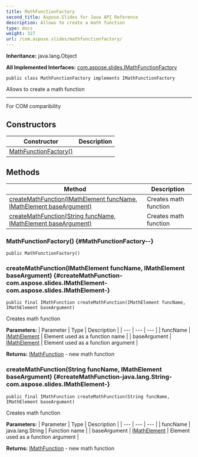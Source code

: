 ```yaml
---
title: MathFunctionFactory
second_title: Aspose.Slides for Java API Reference
description: Allows to create a math function
type: docs
weight: 327
url: /com.aspose.slides/mathfunctionfactory/
---
```

**Inheritance:**
java.lang.Object

**All Implemented Interfaces:**
[com.aspose.slides.IMathFunctionFactory](../../com.aspose.slides/imathfunctionfactory)
```
public class MathFunctionFactory implements IMathFunctionFactory
```

Allows to create a math function

--------------------

For COM comparibility
## Constructors

| Constructor | Description |
| --- | --- |
| [MathFunctionFactory()](#MathFunctionFactory--) |  |
## Methods

| Method | Description |
| --- | --- |
| [createMathFunction(IMathElement funcName, IMathElement baseArgument)](#createMathFunction-com.aspose.slides.IMathElement-com.aspose.slides.IMathElement-) | Creates math function |
| [createMathFunction(String funcName, IMathElement baseArgument)](#createMathFunction-java.lang.String-com.aspose.slides.IMathElement-) | Creates math function |
### MathFunctionFactory() {#MathFunctionFactory--}
```
public MathFunctionFactory()
```


### createMathFunction(IMathElement funcName, IMathElement baseArgument) {#createMathFunction-com.aspose.slides.IMathElement-com.aspose.slides.IMathElement-}
```
public final IMathFunction createMathFunction(IMathElement funcName, IMathElement baseArgument)
```


Creates math function

**Parameters:**
| Parameter | Type | Description |
| --- | --- | --- |
| funcName | [IMathElement](../../com.aspose.slides/imathelement) | Element used as a function name |
| baseArgument | [IMathElement](../../com.aspose.slides/imathelement) | Element used as a function argument |

**Returns:**
[IMathFunction](../../com.aspose.slides/imathfunction) - new math function
### createMathFunction(String funcName, IMathElement baseArgument) {#createMathFunction-java.lang.String-com.aspose.slides.IMathElement-}
```
public final IMathFunction createMathFunction(String funcName, IMathElement baseArgument)
```


Creates math function

**Parameters:**
| Parameter | Type | Description |
| --- | --- | --- |
| funcName | java.lang.String | Function name |
| baseArgument | [IMathElement](../../com.aspose.slides/imathelement) | Element used as a function argument |

**Returns:**
[IMathFunction](../../com.aspose.slides/imathfunction) - new math function

